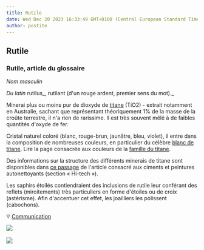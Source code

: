 ```yaml
---
title: Rutile
date: Wed Dec 20 2023 16:33:49 GMT+0100 (Central European Standard Time)
author: postite
---
```


## Rutile
### Rutile, article du glossaire
 _Nom masculin_

_Du latin_ rutilus_, rutilant (d'un rouge ardent, premier sens du mot)._

Minerai plus ou moins pur de dioxyde de [titane](annexe1.html#ti) (TiO2) - extrait notamment en Australie, sachant que représentant théoriquement 1% de la masse de la croûte terrestre, il n'a rien de rarissime. Il est très souvent mêlé à de faibles quantités d'oxyde de fer.

Cristal naturel coloré (blanc, rouge-brun, jaunâtre, bleu, violet), il entre dans la composition de nombreuses couleurs, en particulier du célèbre [blanc de titane](blancssynthetiques.html#leblancdetitane). Lire la page consacrée aux couleurs de la [famille du titane](titanes.html).

Des informations sur la structure des différents minerais de titane sont disponibles dans [ce passage](hitechcimentautonet.html#mineralogie) de l'article consacré aux ciments et peintures autonettoyants (section « Hi-tech »).

Les saphirs étoilés contiendraient des inclusions de rutile leur conférant des reflets (miroitements) très particuliers en forme d'étoiles ou de croix (astérisme). Afin d'accentuer cet effet, les joailliers les polissent (cabochons).



![](images/flechebas.gif) [Communication](http://www.artrealite.com/annonceurs.htm) 

[![](https://cbonvin.fr/sites/regie.artrealite.com/visuels/campagne1.png)](index-2.html#20131014)

![](https://cbonvin.fr/sites/regie.artrealite.com/visuels/campagne2.png)